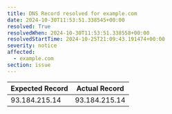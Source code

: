 ```yaml
---
title: DNS Record resolved for example.com
date: 2024-10-30T11:53:51.338545+00:00
resolved: True
resolvedWhen: 2024-10-30T11:53:51.338558+00:00
resolvedStartTime: 2024-10-25T21:09:43.191474+00:00
severity: notice
affected:
  - example.com
section: issue
---
```


| Expected Record  | Actual Record  |
|------------------|----------------|
| 93.184.215.14 | 93.184.215.14 |
